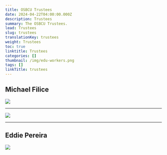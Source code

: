 ```yaml
---
title: OSBCU Trustees
date: 2024-04-22T04:00:00.000Z
description: Trustees
summary: The OSBCU Trustees.
lead: Trustees
slug: trustees
translationKey: trustees
weight: Trustees
toc: true
linktitle: Trustees
categories: []
thumbnail: /img/edu-workers.png
tags: []
linkTitle: trustees
---
```

## Michael Filice

![](/img/Filice.jpg)

- - -

![](/img/coming-soon.png)

- - -

## Eddie Pereira

![](/img/coming-soon.png)